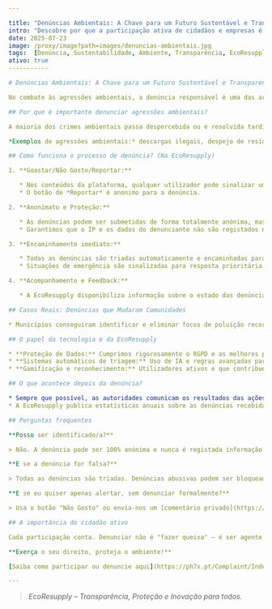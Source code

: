 ```yaml
---

title: "Denúncias Ambientais: A Chave para um Futuro Sustentável e Transparente"
intro: "Descobre por que a participação ativa de cidadãos e empresas é fundamental para proteger o ambiente e como a EcoResupply protege, apoia e potencia denúncias responsáveis, anónimas e seguras."
date: 2025-07-23
image: /proxy/image?path=images/denuncias-ambientais.jpg
tags:  [Denúncia, Sustentabilidade, Ambiente, Transparência, EcoResupply, Cidadania, Proteção]
ativo: true
-----------

# Denúncias Ambientais: A Chave para um Futuro Sustentável e Transparente

No combate às agressões ambientais, a denúncia responsável é uma das armas mais eficazes para garantir a proteção do território, da saúde pública e do nosso futuro coletivo. Na EcoResupply, promovemos uma cultura de transparência e de responsabilidade partilhada — onde cada cidadão, colaborador ou empresa pode e deve agir, sabendo que está protegido e a fazer a diferença.

## Por que é importante denunciar agressões ambientais?

A maioria dos crimes ambientais passa despercebida ou é resolvida tardiamente sem a participação da sociedade. As consequências vão desde a degradação de rios, solos e florestas, até riscos sérios para a saúde pública e biodiversidade. A denúncia — especialmente se anónima e protegida — permite atuar rapidamente, corrigir problemas e prevenir danos maiores.

*Exemplos de agressões ambientais:* descargas ilegais, despejo de resíduos perigosos, poluição sonora, queimadas sem autorização, maus-tratos a animais, abate ilegal de árvores, entre outros.

## Como funciona o processo de denúncia? (Na EcoResupply)

1. **Goastar/Não Gosto/Reportar:**

   * Nos conteúdos da plataforma, qualquer utilizador pode sinalizar uma situação positiva (*gostei*), negativa (*não gostei*) ou suspeita (*reportar/denunciar*).
   * O botão de *Reportar* é anonimo para a denúncia.

2. **Anonimato e Proteção:**

   * As denúncias podem ser submetidas de forma totalmente anónima, mas com necessidade de login para evitar spam e abusos.
   * Garantimos que o IP e os dados do denunciante não são registados nem partilhados com terceiros, veja a nossa [Política Pricavidade](https://ph7x.pt/Home/Privacy)

3. **Encaminhamento imediato:**

   * Todas as denúncias são triadas automaticamente e encaminhadas para as entidades competentes (APA, GNR SEPNA, Municípios ou outras), conforme a natureza da infração.
   * Situações de emergência são sinalizadas para resposta prioritária.

4. **Acompanhamento e Feedback:**

   * A EcoResupply disponibiliza informação sobre o estado das denúncias (sempre que possível e autorizado), promovendo transparência e confiança.

## Casos Reais: Denúncias que Mudaram Comunidades

* Municípios conseguiram identificar e eliminar focos de poluição recorrente, graças ao envolvimento direto da comunidade.

## O papel da tecnologia e da EcoResupply

* **Proteção de Dados:** Cumprimos rigorosamente o RGPD e as melhores práticas de segurança digital.
* **Sistemas automáticos de triagem:** Uso de IA e regras avançadas para detetar padrões de abuso, duplicação ou denúncias infundadas.
* **Gamificação e reconhecimento:** Utilizadores ativos e que contribuem para a sustentabilidade recebem badges e acesso a funcionalidades extra (opcional e voluntário).

## O que acontece depois da denúncia?

* Sempre que possível, as autoridades comunicam os resultados das ações (ex: processos levantados, multas aplicadas, reabilitação ambiental).
* A EcoResupply publica estatísticas anuais sobre as denúncias recebidas e os principais impactos.

## Perguntas frequentes

**Posso ser identificado/a?**

> Não. A denúncia pode ser 100% anónima e nunca é registada informação pessoal. Apenas são partilhados dados essenciais para as autoridades.

**E se a denúncia for falsa?**

> Todas as denúncias são triadas. Denúncias abusivas podem ser bloqueadas e denunciantes reincidentes podem ser banidos da plataforma.

**E se eu quiser apenas alertar, sem denunciar formalmente?**

> Usa o botão "Não Gosto" ou envia-nos um [comentário privado](https://ph7x.pt/Home/Contact). Nem tudo é crime — a sensibilização também conta!

## A importância do cidadão ativo

Cada participação conta. Denunciar não é "fazer queixa" — é ser agente de mudança, contribuir para uma sociedade mais justa e sustentável, e garantir que empresas e entidades públicas cumprem o seu papel.

**Exerça o seu direito, proteja o ambiente!**

[Saiba como participar ou denuncie aqui](https://ph7x.pt/Complaint/Index)

---
```


> *EcoResupply – Transparência, Proteção e Inovação para todos.*
